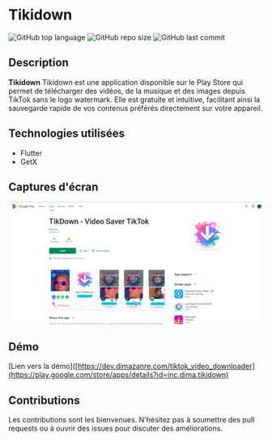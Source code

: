 # Tikidown

![GitHub top language](https://img.shields.io/github/languages/top/dimainc26/tiktok_video_downloader)
![GitHub repo size](https://img.shields.io/github/repo-size/dimainc26/tiktok_video_downloader)
![GitHub last commit](https://img.shields.io/github/last-commit/dimainc26/tiktok_video_downloader)

## Description
**Tikidown** Tikidown est une application disponible sur le Play Store qui permet de télécharger des vidéos, de la musique et des images depuis TikTok sans le logo watermark. Elle est gratuite et intuitive, facilitant ainsi la sauvegarde rapide de vos contenus préférés directement sur votre appareil.

## Technologies utilisées
- Flutter
- GetX

## Captures d'écran
![Home Screen](https://github.com/dimainc26/tiktok_video_downloader/blob/main/assets/home.png)

## Démo
[Lien vers la démo]([https://dev.dimazanre.com/tiktok_video_downloader](https://play.google.com/store/apps/details?id=inc.dima.tikidown)

## Contributions
Les contributions sont les bienvenues. N'hésitez pas à soumettre des pull requests ou à ouvrir des issues pour discuter des améliorations.
